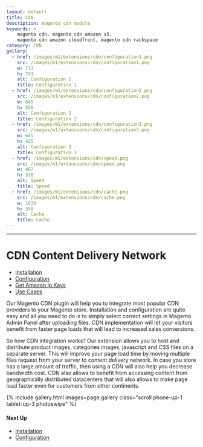 ```yaml
---
layout: default
title: CDN
description: magento cdn module
keywords: >
    magento cdn, magento cdn amazon s3,
    magento cdn amazon cloudfront, magento cdn rackspace
category: CDN
gallery:
  - href: /images/m1/extensions/cdn/configuration1.png
    src: /images/m1/extensions/cdn/configuration1.png
    w: 713
    h: 743
    alt: Configuration 1
    title: Configuration 1
  - href: /images/m1/extensions/cdn/configuration2.png
    src: /images/m1/extensions/cdn/configuration2.png
    w: 645
    h: 556
    alt: Configuration 2
    title: Configuration 2
  - href: /images/m1/extensions/cdn/configuration3.png
    src: /images/m1/extensions/cdn/configuration3.png
    w: 645
    h: 425
    alt: Configuration 3
    title: Configuration 3
  - href: /images/m1/extensions/cdn/speed.png
    src: /images/m1/extensions/cdn/speed.png
    w: 487
    h: 310
    alt: Speed
    title: Speed
  - href: /images/m1/extensions/cdn/cache.png
    src: /images/m1/extensions/cdn/cache.png
    w: 1039
    h: 350
    alt: Cache
    title: Cache
---
```

---

# CDN Content Delivery Network

- [Installation](installation/)
- [Configuration](configuration/)
- [Get Amazon Ip Keys](get-api-key/)
- [Use Cases](use-cases/)

Our Magento CDN plugin will help you to integrate most popular CDN providers to your Magento store. Installation and configuration are quite easy and all you need to do is to simply select correct settings in Magento Admin Panel after uploading files. CDN implementation will let your visitors benefit from faster page loads that will lead to increased sales conversions.

So how CDN integration works? Our extension allows you to host and distribute product images, categories images, javascript and CSS files on a separate server. This will improve your page load time by moving multiple files request from your server to content delivery network. In case you store has a large amount of traffic, then using a CDN will also help you decrease bandwidth cost. CDN also allows to benefit from accessing content from geographically distributed datacenters that will also allows to make page load faster even for customers from other continents.

{% include gallery.html images=page.gallery class="scroll phone-up-1 tablet-up-3 photoswipe" %}

#### Next Up
- [Installation](installation/)
- [Configuration](configuration/)
